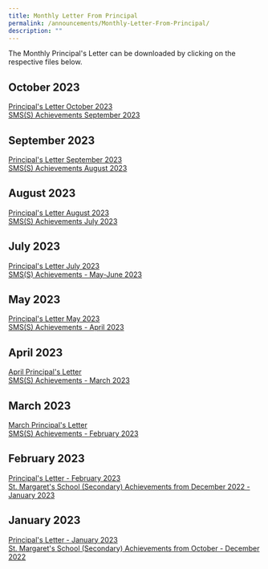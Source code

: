```yaml
---
title: Monthly Letter From Principal
permalink: /announcements/Monthly-Letter-From-Principal/
description: ""
---
```

The Monthly Principal's Letter can be downloaded by clicking on the respective files below.

October 2023
-------------
[Principal's Letter October 2023](/files/oct%202023%20p%20letter_final.pdf)<br>
[SMS(S) Achievements September 2023](/files/sms(s)%20achievements%20-%20sept%202023.pdf)


September 2023
-------------
[Principal's Letter September 2023](/files/september%202023%20principal%20letter.pdf)<br>
[SMS(S) Achievements August 2023](/files/sms(s)%20achievements%20-%20aug%202023.pdf)

August 2023
-------------
[Principal's Letter August 2023](/files/principal's%20letter_august_final.pdf)<br>
[SMS(S) Achievements July 2023](/files/sms(s)%20achievements%20-%20july%202023.pdf)


July 2023
-------------
[Principal's Letter July 2023](/files/principal's%20letter_july.pdf)<br>
[SMS(S) Achievements - May-June 2023](/files/sms(s)%20achievements%20-%20may-june%202023.pdf)


May 2023
-------------
[Principal's Letter May 2023](/files/principal's%20letter%20may%202023_final.pdf)<br>
[SMS(S) Achievements - April 2023](/files/sms(s)%20achievements%20-%20april%202023.pdf)

April 2023
-------------
[April Principal's Letter](/files/principal's%20letter%20april%202023.pdf)<br>
[SMS(S) Achievements - March 2023](/files/sms(s)%20achievements%20-%20march%202023.pdf)



March 2023
-------------
[March Principal's Letter](/files/March%20Principal's%20Letter.pdf)<br>
[SMS(S) Achievements - February 2023](/files/SMS(S)%20Achievements%20-%20February%202023.pdf)

February 2023
-------------

[Principal's Letter - February 2023](https://stmargaretssec-moe-edu-sg-admin.cwp.sg/qql/slot/u168/Principals%20Letter%20Feb%202023.pdf)  
[St. Margaret's School (Secondary) Achievements from December 2022 - January 2023](https://stmargaretssec-moe-edu-sg-admin.cwp.sg/qql/slot/u168/SMSS%20Achievements%20-%20Jan%202023.pdf)  

January 2023
------------

[Principal's Letter - January 2023](https://stmargaretssec-moe-edu-sg-admin.cwp.sg/qql/slot/u168/Announcements/Principals%20Letter%20Jan_2023.pdf)  
[St. Margaret's School (Secondary) Achievements from October - December 2022](https://stmargaretssec-moe-edu-sg-admin.cwp.sg/qql/slot/u168/SMSS%20Achievements%20-%20Oct%20-%20Dec%202022.pdf)